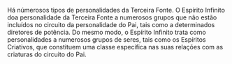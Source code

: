 ﻿Há númerosos tipos de personalidades da Terceira Fonte. O Espírito Infinito doa personalidade da Terceira Fonte a numerosos grupos que não estão incluídos no circuito da personalidade do Pai, tais como a determinados diretores de potência. Do mesmo modo, o Espírito Infinito trata como personalidades a numerosos grupos de seres, tais como os Espíritos Criativos, que constituem uma classe específica nas suas relações com as criaturas do circuito do Pai.